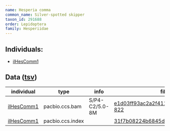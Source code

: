 ```yaml
---
name: Hesperia comma
common_name: Silver-spotted skipper
taxon_id: 291688
order: Lepidoptera
family: Hesperiidae
---
```


## Individuals:

  * [ilHesComm1](ilHesComm1.md)

## Data ([tsv](Hesperia_comma_data.tsv))

| individual | type | info | file |
| ---------- | ---- | ---- | ---- |
| [ilHesComm1](ilHesComm1.md) | pacbio.ccs.bam | S/P4-C2/5.0-8M | [e1d03ff93ac2a2f411d14afe30a4cd19-822](https://darwin.cog.sanger.ac.uk/insects/Hesperia_comma/ilHesComm1/genomic_data/pacbio/m64094_191208_181647.ccs.bam) |
| [ilHesComm1](ilHesComm1.md) | pacbio.ccs.index |  | [31f7b08224b6845d01cc5cddc9e61c55](https://darwin.cog.sanger.ac.uk/insects/Hesperia_comma/ilHesComm1/genomic_data/pacbio/m64094_191208_181647.ccs.bam.pbi) |

